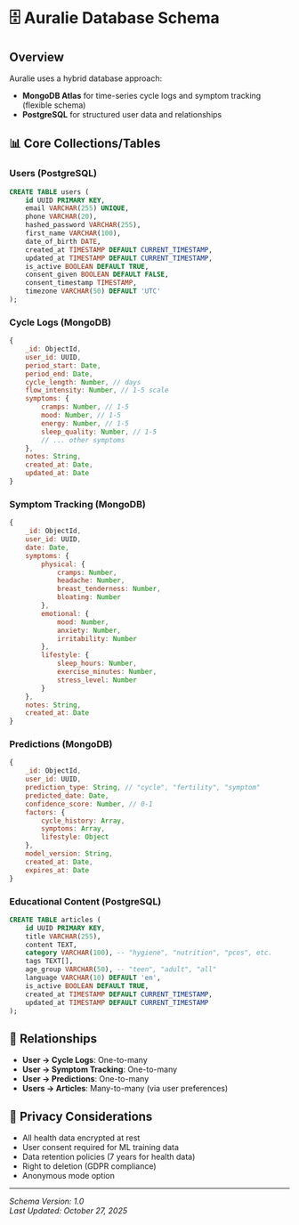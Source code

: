 # 🗄️ Auralie Database Schema

## Overview
Auralie uses a hybrid database approach:
- **MongoDB Atlas** for time-series cycle logs and symptom tracking (flexible schema)
- **PostgreSQL** for structured user data and relationships

## 📊 Core Collections/Tables

### Users (PostgreSQL)
```sql
CREATE TABLE users (
    id UUID PRIMARY KEY,
    email VARCHAR(255) UNIQUE,
    phone VARCHAR(20),
    hashed_password VARCHAR(255),
    first_name VARCHAR(100),
    date_of_birth DATE,
    created_at TIMESTAMP DEFAULT CURRENT_TIMESTAMP,
    updated_at TIMESTAMP DEFAULT CURRENT_TIMESTAMP,
    is_active BOOLEAN DEFAULT TRUE,
    consent_given BOOLEAN DEFAULT FALSE,
    consent_timestamp TIMESTAMP,
    timezone VARCHAR(50) DEFAULT 'UTC'
);
```

### Cycle Logs (MongoDB)
```javascript
{
    _id: ObjectId,
    user_id: UUID,
    period_start: Date,
    period_end: Date,
    cycle_length: Number, // days
    flow_intensity: Number, // 1-5 scale
    symptoms: {
        cramps: Number, // 1-5
        mood: Number, // 1-5
        energy: Number, // 1-5
        sleep_quality: Number, // 1-5
        // ... other symptoms
    },
    notes: String,
    created_at: Date,
    updated_at: Date
}
```

### Symptom Tracking (MongoDB)
```javascript
{
    _id: ObjectId,
    user_id: UUID,
    date: Date,
    symptoms: {
        physical: {
            cramps: Number,
            headache: Number,
            breast_tenderness: Number,
            bloating: Number
        },
        emotional: {
            mood: Number,
            anxiety: Number,
            irritability: Number
        },
        lifestyle: {
            sleep_hours: Number,
            exercise_minutes: Number,
            stress_level: Number
        }
    },
    notes: String,
    created_at: Date
}
```

### Predictions (MongoDB)
```javascript
{
    _id: ObjectId,
    user_id: UUID,
    prediction_type: String, // "cycle", "fertility", "symptom"
    predicted_date: Date,
    confidence_score: Number, // 0-1
    factors: {
        cycle_history: Array,
        symptoms: Array,
        lifestyle: Object
    },
    model_version: String,
    created_at: Date,
    expires_at: Date
}
```

### Educational Content (PostgreSQL)
```sql
CREATE TABLE articles (
    id UUID PRIMARY KEY,
    title VARCHAR(255),
    content TEXT,
    category VARCHAR(100), -- "hygiene", "nutrition", "pcos", etc.
    tags TEXT[],
    age_group VARCHAR(50), -- "teen", "adult", "all"
    language VARCHAR(10) DEFAULT 'en',
    is_active BOOLEAN DEFAULT TRUE,
    created_at TIMESTAMP DEFAULT CURRENT_TIMESTAMP,
    updated_at TIMESTAMP DEFAULT CURRENT_TIMESTAMP
);
```

## 🔗 Relationships

- **User → Cycle Logs**: One-to-many
- **User → Symptom Tracking**: One-to-many
- **User → Predictions**: One-to-many
- **Users → Articles**: Many-to-many (via user preferences)

## 🔐 Privacy Considerations

- All health data encrypted at rest
- User consent required for ML training data
- Data retention policies (7 years for health data)
- Right to deletion (GDPR compliance)
- Anonymous mode option

---

*Schema Version: 1.0*  
*Last Updated: October 27, 2025*

